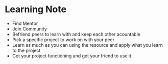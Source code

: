 # Learning Note

- Find Mentor
- Join Community
- Befriend peers to learn with and keep each other acountable
- Pick a specific project to work on with your peer
- Learn as much as you can using the resource and apply what you learn to the project
- Get your project functioning and get your friend to use it.
